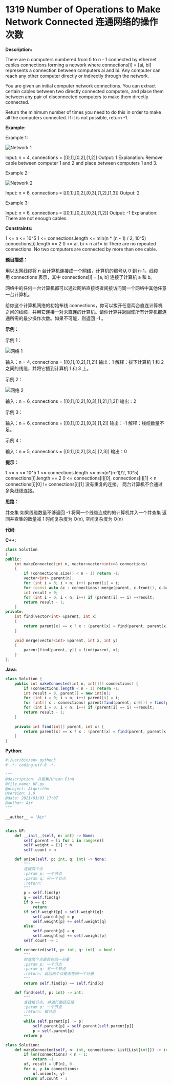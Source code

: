 # 1319 Number of Operations to Make Network Connected 连通网络的操作次数

__Description:__

There are n computers numbered from 0 to n - 1 connected by ethernet cables connections forming a network where connections[i] = [ai, bi] represents a connection between computers ai and bi. Any computer can reach any other computer directly or indirectly through the network.

You are given an initial computer network connections. You can extract certain cables between two directly connected computers, and place them between any pair of disconnected computers to make them directly connected.

Return the minimum number of times you need to do this in order to make all the computers connected. If it is not possible, return -1.

__Example:__

Example 1:

![Network 1](https://assets.leetcode.com/uploads/2020/01/02/sample_1_1677.png)

Input: n = 4, connections = [[0,1],[0,2],[1,2]]
Output: 1
Explanation: Remove cable between computer 1 and 2 and place between computers 1 and 3.

Example 2:

![Network 2](https://assets.leetcode.com/uploads/2020/01/02/sample_2_1677.png)

Input: n = 6, connections = [[0,1],[0,2],[0,3],[1,2],[1,3]]
Output: 2

Example 3:

Input: n = 6, connections = [[0,1],[0,2],[0,3],[1,2]]
Output: -1
Explanation: There are not enough cables.

__Constraints:__

1 <= n <= 10^5
1 <= connections.length <= min(n * (n - 1) / 2, 10^5)
connections[i].length == 2
0 <= ai, bi < n
ai != bi
There are no repeated connections.
No two computers are connected by more than one cable.

__题目描述：__

用以太网线缆将 n 台计算机连接成一个网络，计算机的编号从 0 到 n-1。线缆用 connections 表示，其中 connections[i] = [a, b] 连接了计算机 a 和 b。

网络中的任何一台计算机都可以通过网络直接或者间接访问同一个网络中其他任意一台计算机。

给你这个计算机网络的初始布线 connections，你可以拔开任意两台直连计算机之间的线缆，并用它连接一对未直连的计算机。请你计算并返回使所有计算机都连通所需的最少操作次数。如果不可能，则返回 -1 。

__示例：__

示例 1：

![网络 1](https://assets.leetcode-cn.com/aliyun-lc-upload/uploads/2020/01/11/sample_1_1677.png)

输入：n = 4, connections = [[0,1],[0,2],[1,2]]
输出：1
解释：拔下计算机 1 和 2 之间的线缆，并将它插到计算机 1 和 3 上。

示例 2：

![网络 2](https://assets.leetcode-cn.com/aliyun-lc-upload/uploads/2020/01/11/sample_2_1677.png)

输入：n = 6, connections = [[0,1],[0,2],[0,3],[1,2],[1,3]]
输出：2

示例 3：

输入：n = 6, connections = [[0,1],[0,2],[0,3],[1,2]]
输出：-1
解释：线缆数量不足。

示例 4：

输入：n = 5, connections = [[0,1],[0,2],[3,4],[2,3]]
输出：0

__提示：__

1 <= n <= 10^5
1 <= connections.length <= min(n*(n-1)/2, 10^5)
connections[i].length == 2
0 <= connections\[i][0], connections\[i][1] < n
connections\[i][0] != connections\[i][1]
没有重复的连接。
两台计算机不会通过多条线缆连接。

__思路：__

并查集
如果线缆数量不够返回 -1
将同一个线缆连成的的计算机并入一个并查集
返回并查集的数量减 1
时间复杂度为 O(n), 空间复杂度为 O(n)

__代码__:

__C++__:

```C++
class Solution 
{
public:
    int makeConnected(int n, vector<vector<int>>& connections) 
    {
        if (connections.size() < n - 1) return -1;
        vector<int> parent(n);
        for (int i = 0; i < n; i++) parent[i] = i;
        for (const auto &c : connections) merge(parent, c.front(), c.back());
        int result = 0;
        for (int i = 0; i < n; i++) if (parent[i] == i) ++result;
        return result - 1;
    }
private:
    int find(vector<int> &parent, int x) 
    {
        return parent[x] == x ? x : (parent[x] = find(parent, parent[x]));
    }
    
    void merge(vector<int> &parent, int x, int y)
    {
        parent[find(parent, y)] = find(parent, x);
    }
};
```

__Java__:

```Java
class Solution {
    public int makeConnected(int n, int[][] connections) {
        if (connections.length < n - 1) return -1;
        int result = 0, parent[] = new int[n];
        for (int i = 0; i < n; i++) parent[i] = i;
        for (int[] c : connections) parent[find(parent, c[0])] = find(parent, c[1]);
        for (int i = 0; i < n; i++) if (parent[i] == i) ++result;
        return result - 1;
    }
    
    private int find(int[] parent, int x) {
        return parent[x] == x ? x : (parent[x] = find(parent, parent[x]));
    }
}
```

__Python__:

```Python
#!/usr/bin/env python3
# -*- coding:utf-8 -*-

"""
@description: 并查集/Union Find
@file_name: UF.py
@project: Algorithm
@version: 1.0
@date: 2021/03/03 17:07
@author: Air
"""

__author__ = 'Air'


class UF:
    def __init__(self, n: int) -> None:
        self.parent = [i for i in range(n)]
        self.weight = [1] * n
        self.count = n

    def union(self, p: int, q: int) -> None:
        """
        连接两个点
        :param p: 一个节点
        :param q: 另一个节点
        :return:
        """
        p = self.find(p)
        q = self.find(q)
        if p == q:
            return
        if self.weight[p] > self.weight[q]:
            self.parent[q] = p
            self.weight[p] += self.weight[q]
        else:
            self.parent[p] = q
            self.weight[q] += self.weight[p]
        self.count -= 1

    def connected(self, p: int, q: int) -> bool:
        """
        检查两个点是否在同一分量
        :param p: 一个节点
        :param q: 另一个节点
        :return: 返回两个点是否在同一个分量
        """
        return self.find(p) == self.find(q)

    def find(self, p: int) -> int:
        """
        查找根节点, 并进行路径压缩
        :param p: 一个节点
        :return: 根节点
        """
        while self.parent[p] != p:
            self.parent[p] = self.parent[self.parent[p]]
            p = self.parent[p]
        return p

class Solution:
    def makeConnected(self, n: int, connections: List[List[int]]) -> int:
        if len(connections) < n - 1:
            return -1
        uf, result = UF(n), 0
        for x, y in connections:
            uf.union(x, y)
        return uf.count - 1
```
